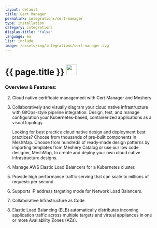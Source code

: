 ```yaml
---
layout: default
title: Cert Manager
permalink: integrations/cert-manager
type: installation
category: integrations
display-title: "false"
language: en
list: include
image: /assets/img/integrations/cert-manager.svg
---
```


<h1>{{ page.title }} <img src="{{ page.image }}" style="width: 35px; height: 35px;" /></h1>


<!-- This needs replaced with the Category property, not the sub-category.
 #### Category: cert-manager -->

### Overview & Features:
2. Cloud native certificate management with Cert Manager and Meshery

4. 
    Collaboratively and visually diagram your cloud native infrastructure with GitOps-style pipeline integration. Design, test, and manage configuration your Kubernetes-based, containerized applications as a visual topology.



    Looking for best practice cloud native design and deployment best practices? Choose from thousands of pre-built components in MeshMap. Choose from hundreds of ready-made design patterns by importing templates from Meshery Catalog or use our low code designer, MeshMap, to create and deploy your own cloud native infrastructure designs.



5. Manage AWS Elastic Load Balancers for a Kubernetes cluster.

6. Provide high performance traffic serving that can scale to millions of requests per second.

7. Supports IP address targeting mode for Network Load Balancers.

8. Collaborative Infrastructure as Code

9. Elastic Load Balancing (ELB) automatically distributes incoming application traffic across multiple targets and virtual appliances in one or more Availability Zones (AZs).


